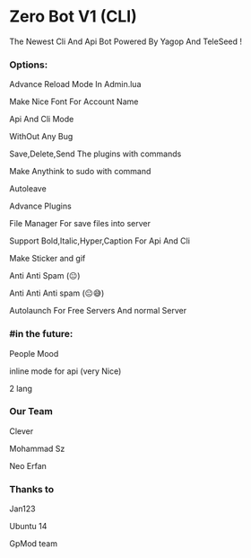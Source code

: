 <h1>Zero Bot V1 (CLI)</h1>

The Newest Cli And Api Bot Powered By Yagop And TeleSeed !

<h3>Options:</h3>

Advance Reload Mode In Admin.lua

Make Nice Font For Account Name

Api And Cli Mode

WithOut Any Bug

Save,Delete,Send The plugins with commands

Make Anythink to sudo with command

Autoleave

Advance Plugins

File Manager For save files into server

Support Bold,Italic,Hyper,Caption For Api And Cli

Make Sticker and gif

Anti Anti Spam (😐)

Anti Anti Anti spam (😐😅)

Autolaunch For Free Servers And normal Server


<h3>#in the future:</h3>

People Mood

inline mode for api (very Nice)

2 lang



<h3>Our Team</h3>

Clever

Mohammad Sz

Neo Erfan

<h3>Thanks to</h3>

Jan123

Ubuntu 14

GpMod team

